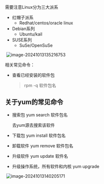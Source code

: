 需要注意Linux分为三大派系

- 红帽子派系
  - Redhat/centos/oracle linux
- Debian系列
  - Ubuntu/kail 
- SUSE系列
  - SuSe/OpenSuSe

​	![image-20241013135216753](C:\Users\zhang\AppData\Roaming\Typora\typora-user-images\image-20241013135216753.png)

相关常见命令：

- 查看已经安装的软件包

  > rpm -q 软件包名

 

## 关于yum的常见命令

- 搜索包   yum  search 软件包名    

  去yum源去搜索该软件

- 下载包  yum install 软件包名

- 卸载软件  yum remove 软件包名

- 升级软件  yum update 软件名

- 升级操作系统，所有软件和内核   yum upgrade

​	![image-20241013140205171](C:\Users\zhang\AppData\Roaming\Typora\typora-user-images\image-20241013140205171.png)